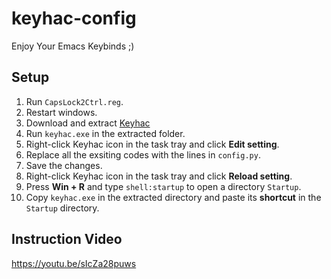 # keyhac-config

Enjoy Your Emacs Keybinds ;)  

## Setup
1. Run `CapsLock2Ctrl.reg`.
2. Restart windows.
3. Download and extract [Keyhac](https://sites.google.com/site/craftware/keyhac-ja)
4. Run `keyhac.exe` in the extracted folder.
5. Right-click Keyhac icon in the task tray and click **Edit setting**.
6. Replace all the exsiting codes with the lines in `config.py`.
5. Save the changes.
6. Right-click Keyhac icon in the task tray and click **Reload setting**.
7. Press **Win + R** and type `shell:startup` to open a directory `Startup`.
8. Copy `keyhac.exe` in the extracted directory and paste its **shortcut** in the `Startup` directory.

## Instruction Video
https://youtu.be/sIcZa28puws
